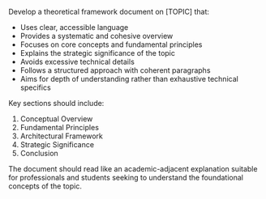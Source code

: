 Develop a theoretical framework document on [TOPIC] that:
- Uses clear, accessible language
- Provides a systematic and cohesive overview
- Focuses on core concepts and fundamental principles
- Explains the strategic significance of the topic
- Avoids excessive technical details
- Follows a structured approach with coherent paragraphs
- Aims for depth of understanding rather than exhaustive technical specifics

Key sections should include:
1. Conceptual Overview
2. Fundamental Principles
3. Architectural Framework
4. Strategic Significance
5. Conclusion

The document should read like an academic-adjacent explanation suitable for professionals and students seeking to understand the foundational concepts of the topic.
